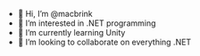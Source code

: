 - 👋 Hi, I’m @macbrink
- 👀 I’m interested in .NET programming
- 🌱 I’m currently learning Unity
- 💞️ I’m looking to collaborate on everything .NET

<!---
macbrink/macbrink is a ✨ special ✨ repository because its `README.md` (this file) appears on your GitHub profile.
You can click the Preview link to take a look at your changes.
--->
